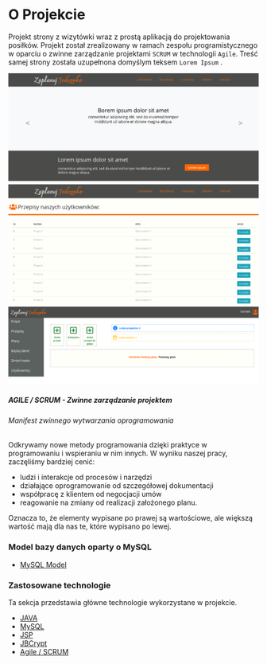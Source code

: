 # O Projekcie

Projekt strony z wizytówki wraz z prostą aplikacją do projektowania posiłków. Projekt został zrealizowany w ramach 
zespołu programistycznego w oparciu o zwinne zarządzanie projektami ``SCRUM`` w technologii ``Agile``. Treść samej strony została 
uzupełnona domyślym teksem ````Lorem Ipsum```` .

![Screenshot](https://github.com/yarim83/meal_planner_scrum/blob/master/src/main/resources/screens/zaplanuj%20jedzonko_1.png)
![Screenshot](https://github.com/yarim83/meal_planner_scrum/blob/master/src/main/resources/screens/zaplanuj%20jedzonko_2.png)
![Screenshot](https://github.com/yarim83/meal_planner_scrum/blob/master/src/main/resources/screens/zaplanuj%20jedzonko_3.png)


##### AGILE / SCRUM  - Zwinne zarządzanie projektem

###### Manifest zwinnego wytwarzania oprogramowania

Odkrywamy nowe metody programowania dzięki praktyce w
programowaniu i wspieraniu w nim innych. W wyniku naszej pracy,
zaczęliśmy bardziej
cenić:

* ludzi i interakcje od procesów i narzędzi
* działające oprogramowanie od szczegółowej dokumentacji
* współpracę z klientem od negocjacji umów
* reagowanie na zmiany od realizacji założonego planu.

Oznacza to, że elementy wypisane po prawej są wartościowe, ale
większą wartość mają dla nas te, które wypisano po lewej.

### Model bazy danych oparty o MySQL

* [MySQL Model](https://github.com/yarim83/szkola_programowania/tree/master/resources) 

### Zastosowane technologie
Ta sekcja przedstawia główne technologie wykorzystane w projekcie.
* [JAVA](https://docs.oracle.com/en/java/)
* [MySQL](https://www.mysql.com/)
* [JSP](https://en.wikipedia.org/wiki/JavaServer_Pages)
* [JBCrypt](https://mvnrepository.com/artifact/org.mindrot/jbcrypt)
* [Agile / SCRUM](https://www.scrumguides.org/)
